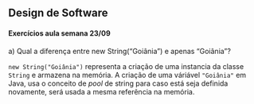 ## Design de Software

#### Exercícios aula semana 23/09

a) Qual a diferença entre new String(“Goiânia”) e apenas “Goiânia”?

```new String("Goiânia")``` representa a criação de uma instancia da classe
`String` e armazena na memória. A criação de uma váriável `"Goiânia"` em Java,
usa o conceito de _pool_ de string para caso está seja definida novamente, será
usada a mesma referência na memória.
